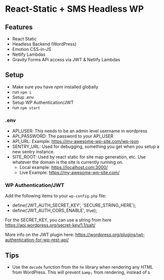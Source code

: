 # React-Static + SMS Headless WP

## Features

- React Static
- Headless Backend (WordPress)
- Emotion CSS-in-JS
- Netlify Lambdas
- Gravity Forms API access via JWT & Netlify Lambdas

## Setup

- Make sure you have _npm_ installed globally
- run `npm i`
- Setup .env
- Setup WP Authentication/JWT
- run `npm start`

### .env

- API_USER: This needs to be an admin level username in wordpress
- API_PASSWORD: The password to your API_USER
- API_URL: Example: https://my-awesome-wp-site.com/wp-json
- SENTRY_URL: Used for debugging, something you get when you setup a new sentry instance.
- SITE_ROOT: Used by react static for site map generation, etc. Use whatever the domain is the site is currently running on.
  - Local example: https://localhost.com:3000/
  - Live Example: https://my-awesome-wp-site.com/

### WP Authentication/JWT

Add the following items to your `wp-config.php` file:

- define('JWT_AUTH_SECRET_KEY', 'SECURE_STRING_HERE');
- define('JWT_AUTH_CORS_ENABLE', true);

For the SECRET_KEY, you can use a string from here https://api.wordpress.org/secret-key/1.1/salt/

More info on the JWT plugin here: https://wordpress.org/plugins/jwt-authentication-for-wp-rest-api/

## Tips

- Use the `decode` function from the `he` library when rendering any HTML from WordPress. This will prevent `&amp;` from rendering, instead of `&`
